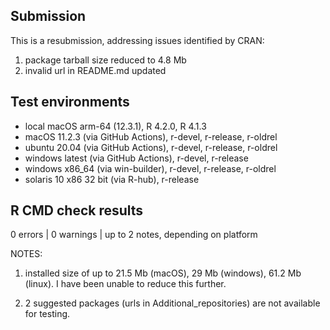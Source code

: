 ## Submission  
This is a resubmission, addressing issues identified by CRAN:  
1. package tarball size reduced to 4.8 Mb  
2. invalid url in README.md updated  

## Test environments  
* local macOS arm-64 (12.3.1), R 4.2.0, R 4.1.3
* macOS 11.2.3 (via GitHub Actions), r-devel, r-release, r-oldrel  
* ubuntu 20.04 (via GitHub Actions), r-devel, r-release, r-oldrel  
* windows latest (via GitHub Actions), r-devel, r-release  
* windows x86_64 (via win-builder), r-devel, r-release, r-oldrel  
* solaris 10 x86 32 bit (via R-hub), r-release  


## R CMD check results  
0 errors | 0 warnings | up to 2 notes, depending on platform  

NOTES:  

1. installed size of up to 21.5 Mb (macOS), 29 Mb (windows), 61.2 Mb (linux). I have been unable to reduce this further.  

2. 2 suggested packages (urls in Additional_repositories) are not available for testing.